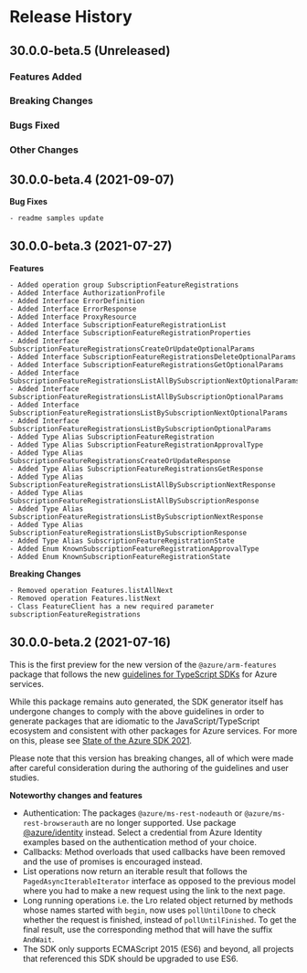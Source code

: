 # Release History

## 30.0.0-beta.5 (Unreleased)

### Features Added

### Breaking Changes

### Bugs Fixed

### Other Changes

## 30.0.0-beta.4 (2021-09-07)

**Bug Fixes**

	- readme samples update

## 30.0.0-beta.3 (2021-07-27)

**Features**

	- Added operation group SubscriptionFeatureRegistrations
	- Added Interface AuthorizationProfile
	- Added Interface ErrorDefinition
	- Added Interface ErrorResponse
	- Added Interface ProxyResource
	- Added Interface SubscriptionFeatureRegistrationList
	- Added Interface SubscriptionFeatureRegistrationProperties
	- Added Interface SubscriptionFeatureRegistrationsCreateOrUpdateOptionalParams
	- Added Interface SubscriptionFeatureRegistrationsDeleteOptionalParams
	- Added Interface SubscriptionFeatureRegistrationsGetOptionalParams
	- Added Interface SubscriptionFeatureRegistrationsListAllBySubscriptionNextOptionalParams
	- Added Interface SubscriptionFeatureRegistrationsListAllBySubscriptionOptionalParams
	- Added Interface SubscriptionFeatureRegistrationsListBySubscriptionNextOptionalParams
	- Added Interface SubscriptionFeatureRegistrationsListBySubscriptionOptionalParams
	- Added Type Alias SubscriptionFeatureRegistration
	- Added Type Alias SubscriptionFeatureRegistrationApprovalType
	- Added Type Alias SubscriptionFeatureRegistrationsCreateOrUpdateResponse
	- Added Type Alias SubscriptionFeatureRegistrationsGetResponse
	- Added Type Alias SubscriptionFeatureRegistrationsListAllBySubscriptionNextResponse
	- Added Type Alias SubscriptionFeatureRegistrationsListAllBySubscriptionResponse
	- Added Type Alias SubscriptionFeatureRegistrationsListBySubscriptionNextResponse
	- Added Type Alias SubscriptionFeatureRegistrationsListBySubscriptionResponse
	- Added Type Alias SubscriptionFeatureRegistrationState
	- Added Enum KnownSubscriptionFeatureRegistrationApprovalType
	- Added Enum KnownSubscriptionFeatureRegistrationState

**Breaking Changes**

	- Removed operation Features.listAllNext
	- Removed operation Features.listNext
	- Class FeatureClient has a new required parameter subscriptionFeatureRegistrations

## 30.0.0-beta.2 (2021-07-16)

This is the first preview for the new version of the `@azure/arm-features` package that follows the new [guidelines for TypeScript SDKs](https://azure.github.io/azure-sdk/typescript_introduction.html) for Azure services.

While this package remains auto generated, the SDK generator itself has undergone changes to comply with the above guidelines in order to generate packages that are idiomatic to the JavaScript/TypeScript ecosystem and consistent with other packages for Azure services. For more on this, please see [State of the Azure SDK 2021](https://devblogs.microsoft.com/azure-sdk/state-of-the-azure-sdk-2021/).

Please note that this version has breaking changes, all of which were made after careful consideration during the authoring of the guidelines and user studies.

**Noteworthy changes and features**
- Authentication: The packages `@azure/ms-rest-nodeauth` or `@azure/ms-rest-browserauth` are no longer supported. Use package [@azure/identity](https://www.npmjs.com/package/@azure/identity) instead. Select a credential from Azure Identity examples based on the authentication method of your choice.
- Callbacks: Method overloads that used callbacks have been removed and the use of promises is encouraged instead.
- List operations now return an iterable result that follows the `PagedAsyncIterableIterator` interface as opposed to the previous model where you had to make a new request using the link to the next page.
- Long running operations i.e. the Lro related object returned by methods whose names started with `begin`, now uses `pollUntilDone` to check whether the request is finished, instead of `pollUntilFinished`. To get the final result, use the corresponding method that will have the suffix `AndWait`.
- The SDK only supports ECMAScript 2015 (ES6) and beyond, all projects that referenced this SDK should be upgraded to use ES6.
